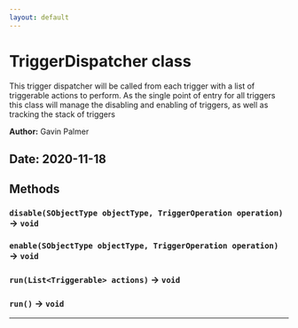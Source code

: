 ```yaml
---
layout: default
---
```

# TriggerDispatcher class

This trigger dispatcher will be called from each trigger with a list of triggerable actions to perform. As the single point of entry for all triggers this class will manage the disabling and enabling of triggers, as well as tracking the stack of triggers


**Author:** Gavin Palmer

**Date:** 2020-11-18
---
## Methods
### `disable(SObjectType objectType, TriggerOperation operation)` → `void`
### `enable(SObjectType objectType, TriggerOperation operation)` → `void`
### `run(List<Triggerable> actions)` → `void`
### `run()` → `void`
---

